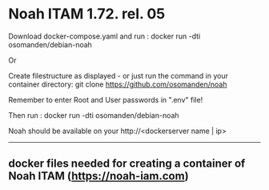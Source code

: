 # Noah ITAM 1.72. rel. 05
Download docker-compose.yaml and run : docker run -dti osomanden/debian-noah

Or

Create filestructure as displayed - or just run the command in your container directory: git clone https://github.com/osomanden/noah

Remember to enter Root and User passwords in ".env" file!

Then run : docker run -dti osomanden/debian-noah

Noah should be available on your http://<dockerserver name | ip>

-----------
docker files needed for creating a container of Noah ITAM (https://noah-iam.com)
-----------
